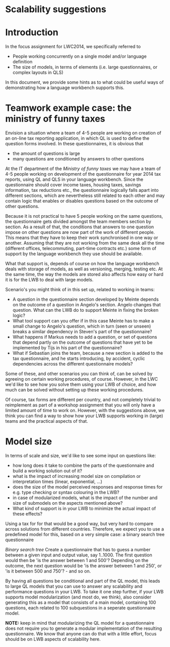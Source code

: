 # Scalability suggestions #

# Introduction #
In the focus assignment for LWC2014, we specifically referred to 

* People working concurrently on a single model and/or language definition
* The size of models, in terms of elements (i.e. large questionnaires, or complex layouts in 
QLS)

In this document, we provide some hints as to what could be useful ways of demonstrating how a language workbench supports this.

# Teamwork example case: the ministry of funny taxes #
Envision a situation where a team of 4-5 people are working on creation of an on-line tax reporting application, in which QL is used to define the question forms involved.
In these questionnaires, it is obvious that

* the amount of questions is large
* many questions are conditioned by answers to other questions

At the IT department of the *Ministry of funny taxes* we may have a team of 4-5 people working on development of the questionnaire for year 2014 tax reports, using QL and QLS in your language workbench.
Since the questionnaire should cover income taxes, housing taxes, savings information, tax reductions etc., the questionnaire logically falls apart into different sections, which are nevertheless still related to each other and may contain logic that enables or disables questions based on the outcome of other questions.

Because it is not practical to have 5 people working on the same questions, the questionnaire gets divided amongst the team members section by section. 
As a result of that, the conditions that answers to one question impose on other questions are now part of the work of different people. This means that they have to keep their work synchronised in one way or another. Assuming that they are not working from the same desk all the time (different offices, telecommuting, part-time contracts etc.) some form of support by the language workbench they use should be available.

What that support is, depends of course on how the language workbench deals with storage of models, as well as versioning, merging, testing etc.
At the same time, the way the models are stored also affects how easy or hard it is for the LWB to deal with large models.

Scenario's you might think of in this set up, related to working in teams:

* A question in the questionnaire section developed by Meinte depends on the outcome of a question in Angelo's section. Angelo changes that question. What can the LWB do to support Meinte in fixing the broken logic?
* What tool support can you offer if in this case Meinte has to make a small change to Angelo's question, which in turn (seen or unseen) breaks a similar dependency in Steven's part of the questionnaire?
* What happens if Markus needs to add a question, or set of questions that depend partly on the outcome of questions that have yet to be implemented by Tijs in his part of the questionnaire? 
* What if Sebastian joins the team, because a new section is added to the tax questionnaire, and he starts introducing, by accident, cyclic dependencies across the different questionnaire models?

Some of these, and other scenarios you can think of, can be solved by agreeing on certain working procedures, of course. However, in the LWC we'd like to see how you solve them using your LWB of choice, and how much can be solved without setting up these working procedures.

Of course, tax forms are different per country, and not completely trivial to reimplement as part of a workshop assignment that you will only have a limited amount of time to work on. However, with the suggestions above, we think you can find a way to show how your LWB supports working in (large) teams and the practical aspects of that.

# Model size #
In terms of scale and size, we'd like to see some input on questions like:

* how long does it take to combine the parts of the questionnaire and build a working solution out of it?
* what is the impact of increasing model size on compilation or interpretation times (linear, exponential, ...)
* does the size of the model perceived responses and response  times for e.g. type checking or syntax colouring in the LWB?
* in case of modularized models, what is the impact of the number and size of submodels on the aspects mentioned above?
* What kind of support is in your LWB to minimize the actual impact of these effects?

Using a tax for for that would be a good way, but very hard to compare across solutions from different countries.
Therefore, we expect you to use a predefined model for this, based on a very simple case: a binary search tree questionnaire

*Binary search tree*
Create a questionnaire that has to guess a number between a given input and output value, say 1..1000.
The first question would then be 'is the answer between 1 and 500'?
Depending on the outcome, the next question would be 'is the answer between 1 and 250', or 'is it between 500 and 750'? - and so on.

By having all questions be conditional and part of the QL model, this leads to large QL models that you can use to answer any scalability and performance questions in your LWB.
To take it one step further, if your LWB supports model modularization (and most do, we think), also consider generating this as a model that consists of a main model, containing 100 questions, each related to 100 subquestions in a seperate questionnaire model.

**NOTE:** keep in mind that modularizing the QL model for a questionnaire does not require you to generate a modular implementation of the resulting questionnaire. We know that anyone can do that with a little effort, focus should be on LWB aspects of scalability here. 